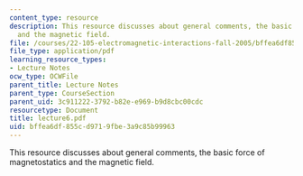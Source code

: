 ```yaml
---
content_type: resource
description: This resource discusses about general comments, the basic force of magnetostatics
  and the magnetic field.
file: /courses/22-105-electromagnetic-interactions-fall-2005/bffea6df855cd9719fbe3a9c85b99963_lecture6.pdf
file_type: application/pdf
learning_resource_types:
- Lecture Notes
ocw_type: OCWFile
parent_title: Lecture Notes
parent_type: CourseSection
parent_uid: 3c911222-3792-b82e-e969-b9d8cbc00cdc
resourcetype: Document
title: lecture6.pdf
uid: bffea6df-855c-d971-9fbe-3a9c85b99963
---
```

This resource discusses about general comments, the basic force of magnetostatics and the magnetic field.

